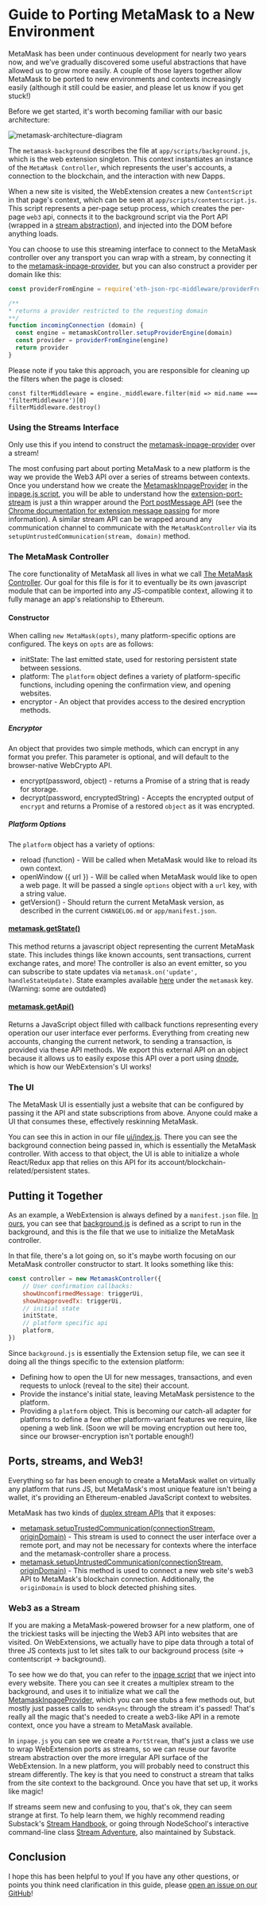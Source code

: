 # Guide to Porting MetaMask to a New Environment

MetaMask has been under continuous development for nearly two years now, and we’ve gradually discovered some useful abstractions that have allowed us to grow more easily. A couple of those layers together allow MetaMask to be ported to new environments and contexts increasingly easily (although it still could be easier, and please let us know if you get stuck!)

Before we get started, it's worth becoming familiar with our basic architecture:

![metamask-architecture-diagram](./architecture.png)

The `metamask-background` describes the file at `app/scripts/background.js`, which is the web extension singleton. This context instantiates an instance of the `MetaMask Controller`, which represents the user's accounts, a connection to the blockchain, and the interaction with new Dapps.

When a new site is visited, the WebExtension creates a new `ContentScript` in that page's context, which can be seen at `app/scripts/contentscript.js`. This script represents a per-page setup process, which creates the per-page `web3` api, connects it to the background script via the Port API (wrapped in a [stream abstraction](https://github.com/substack/stream-handbook)), and injected into the DOM before anything loads.

You can choose to use this streaming interface to connect to the MetaMask controller over any transport you can wrap with a stream, by connecting it to the [metamask-inpage-provider](https://github.com/MetaMask/metamask-inpage-provider), but you can also construct a provider per domain like this:

```javascript
const providerFromEngine = require('eth-json-rpc-middleware/providerFromEngine')

/**
* returns a provider restricted to the requesting domain
**/
function incomingConnection (domain) {
  const engine = metamaskController.setupProviderEngine(domain)
  const provider = providerFromEngine(engine)
  return provider
}
```

Please note if you take this approach, you are responsible for cleaning up the filters when the page is closed:

```
const filterMiddleware = engine._middleware.filter(mid => mid.name === 'filterMiddleware')[0]
filterMiddleware.destroy()
```

### Using the Streams Interface

Only use this if you intend to construct the [metamask-inpage-provider](https://github.com/MetaMask/metamask-inpage-provider) over a stream!

The most confusing part about porting MetaMask to a new platform is the way we provide the Web3 API over a series of streams between contexts. Once you understand how we create the [MetamaskInpageProvider](https://github.com/MetaMask/metamask-inpage-provider/blob/master/index.js) in the [inpage.js script](../app/scripts/inpage.js), you will be able to understand how the [extension-port-stream](https://github.com/MetaMask/extension-port-stream) is just a thin wrapper around the [Port postMessage API](https://developer.chrome.com/extensions/runtime#property-Port-postMessage) (see the [Chrome documentation for extension message passing](https://developer.chrome.com/extensions/messaging#connect) for more information). A similar stream API can be wrapped around any communication channel to communicate with the `MetaMaskController` via its `setupUntrustedCommunication(stream, domain)` method.

### The MetaMask Controller

The core functionality of MetaMask all lives in what we call [The MetaMask Controller](https://github.com/MetaMask/metamask-extension/blob/master/app/scripts/metamask-controller.js). Our goal for this file is for it to eventually be its own javascript module that can be imported into any JS-compatible context, allowing it to fully manage an app's relationship to Ethereum.

#### Constructor

When calling `new MetaMask(opts)`, many platform-specific options are configured. The keys on `opts` are as follows:

- initState: The last emitted state, used for restoring persistent state between sessions.
- platform: The `platform` object defines a variety of platform-specific functions, including opening the confirmation view, and opening websites.
- encryptor - An object that provides access to the desired encryption methods.

##### Encryptor

An object that provides two simple methods, which can encrypt in any format you prefer. This parameter is optional, and will default to the browser-native WebCrypto API.

- encrypt(password, object) - returns a Promise of a string that is ready for storage.
- decrypt(password, encryptedString) - Accepts the encrypted output of `encrypt` and returns a Promise of a restored `object` as it was encrypted.


##### Platform Options

The `platform` object has a variety of options:

- reload (function) - Will be called when MetaMask would like to reload its own context.
- openWindow ({ url }) - Will be called when MetaMask would like to open a web page. It will be passed a single `options` object with a `url` key, with a string value.
- getVersion() - Should return the current MetaMask version, as described in the current `CHANGELOG.md` or `app/manifest.json`.

#### [metamask.getState()](https://github.com/MetaMask/metamask-extension/blob/master/app/scripts/metamask-controller.js#L241)

This method returns a javascript object representing the current MetaMask state. This includes things like known accounts, sent transactions, current exchange rates, and more! The controller is also an event emitter, so you can subscribe to state updates via `metamask.on('update', handleStateUpdate)`. State examples available [here](https://github.com/MetaMask/metamask-extension/tree/master/development/states) under the `metamask` key. (Warning: some are outdated)

#### [metamask.getApi()](https://github.com/MetaMask/metamask-extension/blob/master/app/scripts/metamask-controller.js#L274-L335)

Returns a JavaScript object filled with callback functions representing every operation our user interface ever performs. Everything from creating new accounts, changing the current network, to sending a transaction, is provided via these API methods. We export this external API on an object because it allows us to easily expose this API over a port using [dnode](https://www.npmjs.com/package/dnode), which is how our WebExtension's UI works!

### The UI

The MetaMask UI is essentially just a website that can be configured by passing it the API and state subscriptions from above. Anyone could make a UI that consumes these, effectively reskinning MetaMask.

You can see this in action in our file [ui/index.js](https://github.com/MetaMask/metamask-extension/blob/master/ui/index.js). There you can see the background connection being passed in, which is essentially the MetaMask controller. With access to that object, the UI is able to initialize a whole React/Redux app that relies on this API for its account/blockchain-related/persistent states.

## Putting it Together

As an example, a WebExtension is always defined by a `manifest.json` file. [In ours](https://github.com/MetaMask/metamask-extension/blob/master/app/manifest.json#L31), you can see that [background.js](https://github.com/MetaMask/metamask-extension/blob/master/app/scripts/background.js) is defined as a script to run in the background, and this is the file that we use to initialize the MetaMask controller.

In that file, there's a lot going on, so it's maybe worth focusing on our MetaMask controller constructor to start. It looks something like this:

```javascript
const controller = new MetamaskController({
    // User confirmation callbacks:
    showUnconfirmedMessage: triggerUi,
    showUnapprovedTx: triggerUi,
    // initial state
    initState,
    // platform specific api
    platform,
})
```
Since `background.js` is essentially the Extension setup file, we can see it doing all the things specific to the extension platform:
- Defining how to open the UI for new messages, transactions, and even requests to unlock (reveal to the site) their account.
- Provide the instance's initial state, leaving MetaMask persistence to the platform.
- Providing a `platform` object. This is becoming our catch-all adapter for platforms to define a few other platform-variant features we require, like opening a web link. (Soon we will be moving encryption out here too, since our browser-encryption isn't portable enough!)

## Ports, streams, and Web3!

Everything so far has been enough to create a MetaMask wallet on virtually any platform that runs JS, but MetaMask's most unique feature isn't being a wallet, it's providing an Ethereum-enabled JavaScript context to websites.

MetaMask has two kinds of [duplex stream APIs](https://github.com/substack/stream-handbook#duplex) that it exposes:
- [metamask.setupTrustedCommunication(connectionStream, originDomain)](https://github.com/MetaMask/metamask-extension/blob/master/app/scripts/metamask-controller.js#L352) - This stream is used to connect the user interface over a remote port, and may not be necessary for contexts where the interface and the metamask-controller share a process.
- [metamask.setupUntrustedCommunication(connectionStream, originDomain)](https://github.com/MetaMask/metamask-extension/blob/master/app/scripts/metamask-controller.js#L337) - This method is used to connect a new web site's web3 API to MetaMask's blockchain connection. Additionally, the `originDomain` is used to block detected phishing sites.

### Web3 as a Stream

If you are making a MetaMask-powered browser for a new platform, one of the trickiest tasks will be injecting the Web3 API into websites that are visited. On WebExtensions, we actually have to pipe data through a total of three JS contexts just to let sites talk to our background process (site -> contentscript -> background).

To see how we do that, you can refer to the [inpage script](https://github.com/MetaMask/metamask-extension/blob/master/app/scripts/inpage.js) that we inject into every website. There you can see it creates a multiplex stream to the background, and uses it to initialize what we call the [MetamaskInpageProvider](https://github.com/MetaMask/metamask-inpage-provider/blob/master/index.js), which you can see stubs a few methods out, but mostly just passes calls to `sendAsync` through the stream it's passed! That's really all the magic that's needed to create a web3-like API in a remote context, once you have a stream to MetaMask available.

In `inpage.js` you can see we create a `PortStream`, that's just a class we use to wrap WebExtension ports as streams, so we can reuse our favorite stream abstraction over the more irregular API surface of the WebExtension. In a new platform, you will probably need to construct this stream differently. The key is that you need to construct a stream that talks from the site context to the background. Once you have that set up, it works like magic!

If streams seem new and confusing to you, that's ok, they can seem strange at first. To help learn them, we highly recommend reading Substack's [Stream Handbook](https://github.com/substack/stream-handbook), or going through NodeSchool's interactive command-line class [Stream Adventure](https://github.com/workshopper/stream-adventure), also maintained by Substack.

## Conclusion

I hope this has been helpful to you! If you have any other questions, or points you think need clarification in this guide, please [open an issue on our GitHub](https://github.com/MetaMask/metamask-plugin/issues/new)!
